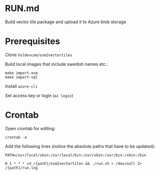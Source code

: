 # RUN.md

Build vector tile package and upload it to Azure blob storage

# Prerequisites

Clone `hsldevcom/osm2vectortiles`

Build local images that include swedish names etc.:
```
make import-osm
make import-sql
```

Install `azure-cli`

Set access key or login (`az login`)

# Crontab

Open crontab for editing:
```
crontab -e
```

Add the following lines (notice the absolute paths that have to be updated):
```
PATH=/usr/local/sbin:/usr/local/bin:/usr/sbin:/usr/bin:/sbin:/bin

0 1 * * * cd /[path]/osm2vectortiles && ./run.sh > /dev/null 2> /[path]/run.log
```
